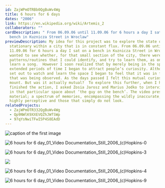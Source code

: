 ```yaml
---
id: ZajWPmOTRBb0QgBuWv4Wg
title: 6 hours for 6 days
dates: "2006"
link: https://en.wikipedia.org/wiki/Artemis_2
collaborators: ""
cardDescription: " From 06.09.06 until 11.09.06 for 6 hours a day I sat on a
  bench in Kuznicza Street in Wroclaw"
previewDescription: My idea for this project was to explore the state of being
  stationary within a city that is in constant flux. From 06.09.06 until
  11.09.06 for 6 hours a day I sat on a bench in Kuznicza Street in Wroclaw. I
  wanted to see whether, for that small section of the city, there were
  patterns/routines that I could identify, and try to learn them, as one would
  learn a song.  However I soon realized that by merely being in the space for
  extended periods of time I began to attract people’s curiosity. Although I had
  set out to watch and learn the space I began to feel that it was in fact me
  that was being observed. As the days passed I felt this mutual curiosity
  mount. But was it actually mutual?  To explore this further, when I had
  finished the action, I asked Zosia Jarosz and Marius Jodko to interview people
  in that particular space about ‘the guy on the bench’. The video presents this
  material; a spectrum of memories, encompassing the wildly inaccurate, the
  highly perceptive and those that simply do not look.
relatedProjects:
  - ZajWPmOTR332QgBuWv4Wg
  - Qp9NWlK9XXEVQZhJWfSWp
  - 97qYsNwiTFwI5P4S8EAdD
---
```

![](/assets/6-hours-for-6-day_01_video-documentation_still_2006_-c-hopkins-0.jpg "caption of the first image")



![](/assets/6-hours-for-6-day_01_video-documentation_still_2006_-c-hopkins-0.jpg "6 hours for 6 day_01_Video Documentation_Still_2006_(c)Hopkins-0")



![](/assets/6-hours-for-6-day_01_video-documentation_still_2006_-c-hopkins-3.jpg "6 hours for 6 day_01_Video Documentation_Still_2006_(c)Hopkins-3")



![](/assets/6-hours-for-6-day_01_video-documentation_still_2006_-c-hopkins-3.jpg)



![](/assets/6-hours-for-6-day_01_video-documentation_still_2006_-c-hopkins-4.jpg "6 hours for 6 day_01_Video Documentation_Still_2006_(c)Hopkins-4")



![](/assets/6-hours-for-6-day_01_video-documentation_still_2006_-c-hopkins-9.jpg "6 hours for 6 day_01_Video Documentation_Still_2006_(c)Hopkins-9")



![]()



![]()

![]()

![]()

![]()

![]()
